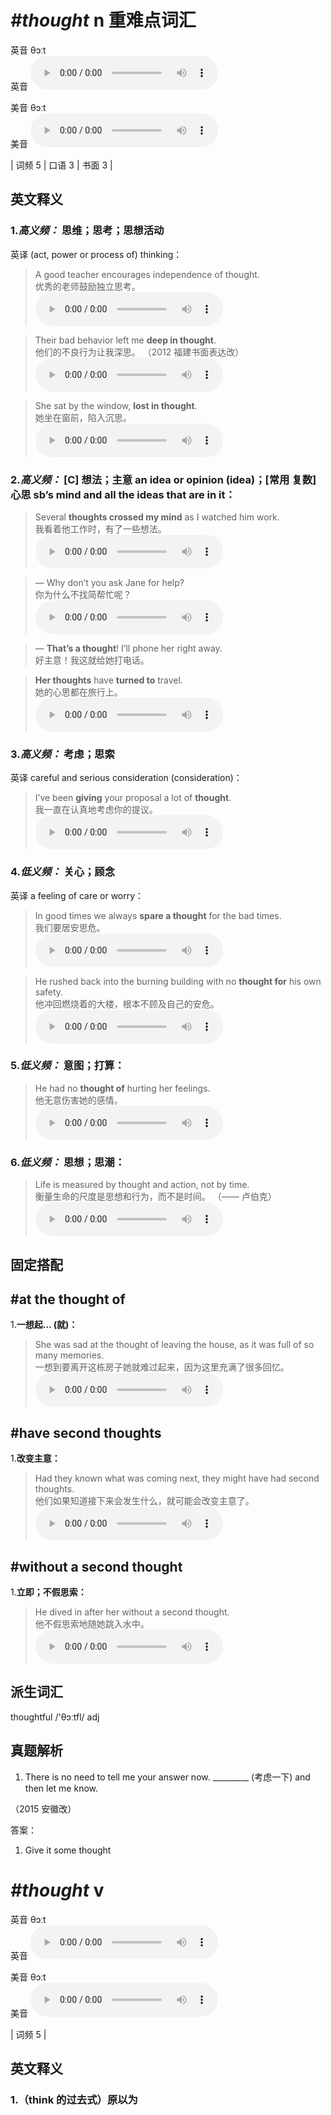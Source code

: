 # ***\#thought*** n  重难点词汇
英音 θɔːt  
英音
<audio src="./media/thought-B.aac" controls="controls"></audio>

美音 θɔːt  
美音
<audio src="./media/thought.aac" controls="controls"></audio>



| 词频 5 | 口语 3 | 书面 3 |  

英文释义
---
### 1.*高义频：* **思维；思考；思想活动**  
英译 (act, power or process of) thinking：

 > A good teacher encourages independence of thought.   
 > 优秀的老师鼓励独立思考。    
<audio src="./media/thought-1.aac" controls="controls"></audio>

 > Their bad behavior left me **deep in thought**.  
 > 他们的不良行为让我深思。  （2012 福建书面表达改）  
<audio src="./media/thought-2.aac" controls="controls"></audio>

 > She sat by the window, **lost in thought**.   
 > 她坐在窗前，陷入沉思。    
<audio src="./media/thought-3.aac" controls="controls"></audio>

### 2.*高义频：* **[C] 想法；主意 an idea or opinion (idea)；[常用 复数] 心思 sb’s mind and all the ideas that are in it：**  

 > Several **thoughts crossed my mind** as I watched him work.   
 > 我看着他工作时，有了一些想法。    
<audio src="./media/thought-4.aac" controls="controls"></audio>

 > — Why don’t you ask Jane for help?   
 > 你为什么不找简帮忙呢？    
<audio src="./media/thought-5.aac" controls="controls"></audio>

 > — **That’s a thought**! I’ll phone her right away.  
 > 好主意！我这就给她打电话。    

 > **Her thoughts** have **turned to** travel.   
 > 她的心思都在旅行上。    
<audio src="./media/thought-6.aac" controls="controls"></audio>

### 3.*高义频：* **考虑；思索**  
英译 careful and serious consideration (consideration)：

 > I’ve been **giving** your proposal a lot of **thought**.  
 > 我一直在认真地考虑你的提议。    
<audio src="./media/thought51.aac" controls="controls"></audio>

### 4.*低义频：* **关心；顾念**  
英译 a feeling of care or worry：

 > In good times we always **spare a thought** for the bad times.   
 > 我们要居安思危。    
<audio src="./media/thought-7.aac" controls="controls"></audio>

 > He rushed back into the burning building with no **thought for** his own safety.   
 > 他冲回燃烧着的大楼，根本不顾及自己的安危。    
<audio src="./media/thought-8.aac" controls="controls"></audio>

### 5.*低义频：* **意图；打算：**  

 > He had no **thought of** hurting her feelings.   
 > 他无意伤害她的感情。    
<audio src="./media/thought-9.aac" controls="controls"></audio>

### 6.*低义频：* **思想；思潮：**  

 > Life is measured by thought and action, not by time.   
 > 衡量生命的尺度是思想和行为，而不是时间。  （—— 卢伯克）  
<audio src="./media/thought-10.aac" controls="controls"></audio>


固定搭配
---
## \#at the thought of 
1.**一想起… (就)：**  

 > She was sad at the thought of leaving the house, as it was full of so many memories.   
 > 一想到要离开这栋房子她就难过起来，因为这里充满了很多回忆。    
<audio src="./media/thought-11.aac" controls="controls"></audio>

## \#have second thoughts 
1.**改变主意：**  

 > Had they known what was coming next, they might have had second thoughts.   
 > 他们如果知道接下来会发生什么，就可能会改变主意了。    
<audio src="./media/thought-12.aac" controls="controls"></audio>

## \#without a second thought
1.**立即；不假思索：**  

 > He dived in after her without a second thought.  
 > 他不假思索地随她跳入水中。    
<audio src="./media/thought-He dived in.aac" controls="controls"></audio>


派生词汇
---
thoughtful /'θɔːtfl/ adj   

真题解析
---
1. There is no need to tell me your answer now.  _________ (考虑一下) and then let me know. 
  （2015 安徽改）  

答案：
1. Give it some thought  

# ***\#thought*** v
英音 θɔːt  
英音
<audio src="./media/thought-B.aac" controls="controls"></audio>

美音 θɔːt  
美音
<audio src="./media/thought.aac" controls="controls"></audio>



| 词频 5 |  

英文释义
---
### 1.**（think 的过去式）原以为**  


